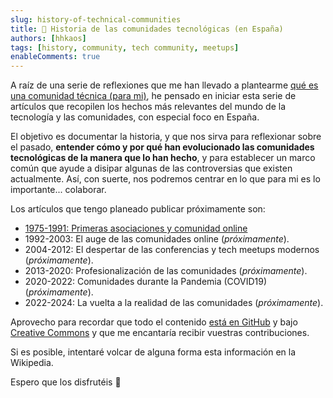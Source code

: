 ```yaml
---
slug: history-of-technical-communities
title: 📖 Historia de las comunidades tecnológicas (en España)
authors: [hhkaos]
tags: [history, community, tech community, meetups]
enableComments: true 
---
```


A raíz de una serie de reflexiones que me han llevado a plantearme [qué es una comunidad técnica (para mi)](../2024-07-04/index.md), he pensado en iniciar esta serie de artículos que recopilen los hechos más relevantes del mundo de la tecnología y las comunidades, con especial foco en España.

El objetivo es documentar la historia, y que nos sirva para reflexionar sobre el pasado, **entender cómo y por qué han evolucionado las comunidades tecnológicas de la manera que lo han hecho**, y para establecer un marco común que ayude a disipar algunas de las controversias que existen actualmente. Así, con suerte, nos podremos centrar en lo que para mi es lo importante... colaborar. 

Los artículos que tengo planeado publicar próximamente son:
- [1975-1991: Primeras asociaciones y comunidad online](../2024-07-06/index.md)
- 1992-2003: El auge de las comunidades online (*próximamente*).
- 2004-2012: El despertar de las conferencias y tech meetups modernos (*próximamente*).
- 2013-2020: Profesionalización de las comunidades (*próximamente*).
- 2020-2022: Comunidades durante la Pandemia (COVID19) (*próximamente*).
- 2022-2024: La vuelta a la realidad de las comunidades (*próximamente*).
    
Aprovecho para recordar que todo el contenido [está en GitHub](https://github.com/hhkaos/hhkaos.github.io) y bajo [Creative Commons](http://creativecommons.org/licenses/by/4.0/) y que me encantaría recibir vuestras contribuciones. 

Si es posible, intentaré volcar de alguna forma esta información en la Wikipedia. 

Espero que los disfrutéis 🙂